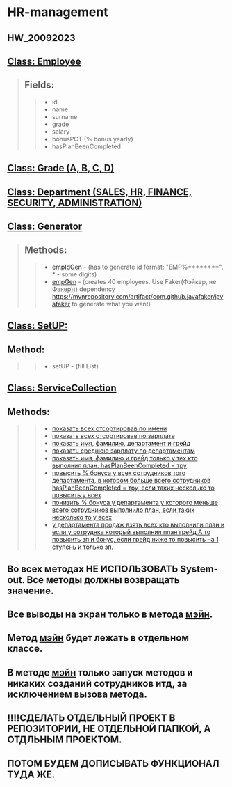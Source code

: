 ﻿# HR-management
 
## **HW_20092023**

## **[Class: Employee](HR-management/src/main/java/org/example/Employee.java)**
> ## Fields:
>> - id
>> - name
>> - surname
>> - grade
>> - salary
>> - bonusPCT (% bonus yearly)
>> - hasPlanBeenCompleted

## **[Class: Grade (A, B, C, D)](HR-management/src/main/java/org/example/Grade.java)**
## **[Class: Department (SALES, HR, FINANCE, SECURITY, ADMINISTRATION)](HR-management/src/main/java/org/example/Department.java)**
## **[Class: Generator](HR-management/src/main/java/org/example/Generator.java)**
> ## Methods:
>> - [empIdGen](https://github.com/DmitriDjourov/HR-management/blob/2ba5828abf00682cf8a2e55d8cecd5bb28628bdb/HR-management/src/main/java/org/example/Generator.java#L11C11-L11C11) - (has to generate id format: "EMP%********".  * - some digits)
>> - [empGen](https://github.com/DmitriDjourov/HR-management/blob/2ba5828abf00682cf8a2e55d8cecd5bb28628bdb/HR-management/src/main/java/org/example/Generator.java#L16C28-L16C28) - (creates 40 employees. Use Faker(Фэйкер, не Факер))) dependency
>>  https://mvnrepository.com/artifact/com.github.javafaker/javafaker to generate what you want)

## **[Class: SetUP:](HR-management/src/main/java/org/example/SetUp.java)**
## Method:
>> - setUP - (fill List<Employee>)

## **[Class: ServiceCollection](HR-management/src/main/java/org/example/ServiceCollection.java)**
## Methods:
>> - [показать всех отсортировав по имени](https://github.com/DmitriDjourov/HR-management/blob/048844f405469f49b6565f98adde5c6c1f354a25/HR-management/src/main/java/org/example/ServiceCollection.java#L11)
>> - [показать всех отсортировав по зарплате](https://github.com/DmitriDjourov/HR-management/blob/048844f405469f49b6565f98adde5c6c1f354a25/HR-management/src/main/java/org/example/ServiceCollection.java#L16)
>> - [показать имя, фамилию, департамент и грейд](https://github.com/DmitriDjourov/HR-management/blob/048844f405469f49b6565f98adde5c6c1f354a25/HR-management/src/main/java/org/example/ServiceCollection.java#L21)
>> - [показать среднюю зарплату по департаментам](https://github.com/DmitriDjourov/HR-management/blob/7edec8baa7272991218b1b6a530bd0be2ee93b32/HR-management/src/main/java/org/example/ServiceCollection.java#L29)
>> - [показать имя, фамилию и грейд только у тех кто выполнил план. hasPlanBeenCompleted = тру](https://github.com/DmitriDjourov/HR-management/blob/7edec8baa7272991218b1b6a530bd0be2ee93b32/HR-management/src/main/java/org/example/ServiceCollection.java#L53)
>> - [повысить % бонуса у всех сотрудников того департамента, в котором больше всего сотрудников hasPlanBeenCompleted = тру,
>> если таких несколько то повысить у всех](https://github.com/DmitriDjourov/HR-management/blob/7edec8baa7272991218b1b6a530bd0be2ee93b32/HR-management/src/main/java/org/example/ServiceCollection.java#L67).
>> - [понизить % бонуса у департамента у которого меньше всего сотрудников выполнило план, если таких несколько то у всех](https://github.com/DmitriDjourov/HR-management/blob/7edec8baa7272991218b1b6a530bd0be2ee93b32/HR-management/src/main/java/org/example/ServiceCollection.java#L95C3-L95C3)
>> - [у департамента продаж взять всех кто выполнили план и если у сотруднка который выполнил план грейд А то повысить зп и бонус,
>> если грейд ниже то повысить на 1 ступень и только зп.](https://github.com/DmitriDjourov/HR-management/blob/7edec8baa7272991218b1b6a530bd0be2ee93b32/HR-management/src/main/java/org/example/ServiceCollection.java#L126)

## Во всех методах НЕ ИСПОЛЬЗОВАТЬ System-out. Все методы должны возвращать значение.
## Все выводы на экран только в метода [мэйн](HR-management/src/main/java/org/example/Main.java).

## Метод [мэйн](HR-management/src/main/java/org/example/Main.java) будет лежать в отдельном классе.
## В методе [мэйн](HR-management/src/main/java/org/example/Main.java) только запуск методов и никаких созданий сотрудников итд, за исключением вызова метода.

## !!!!СДЕЛАТЬ ОТДЕЛЬНЫЙ ПРОЕКТ В РЕПОЗИТОРИИ, НЕ ОТДЕЛЬНОЙ ПАПКОЙ, А ОТДЛЬНЫМ ПРОЕКТОМ.
## ПОТОМ БУДЕМ ДОПИСЫВАТЬ ФУНКЦИОНАЛ ТУДА ЖЕ.
